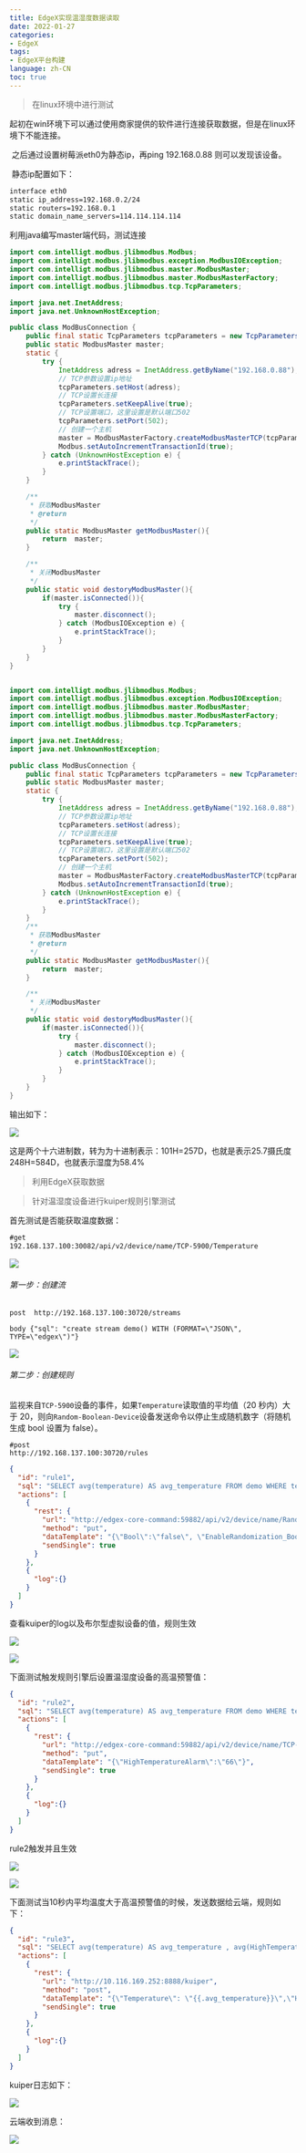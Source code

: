 ```yaml
---
title: EdgeX实现温湿度数据读取
date: 2022-01-27
categories:
- EdgeX
tags:
- EdgeX平台构建
language: zh-CN
toc: true
---
```


> 在linux环境中进行测试

​	起初在win环境下可以通过使用商家提供的软件进行连接获取数据，但是在linux环境下不能连接。

​	之后通过设置树莓派eth0为静态ip，再ping 192.168.0.88 则可以发现该设备。

<!--more-->

​    静态ip配置如下：

```sh
interface eth0
static ip_address=192.168.0.2/24
static routers=192.168.0.1
static domain_name_servers=114.114.114.114
```

   利用java编写master端代码，测试连接

```java
import com.intelligt.modbus.jlibmodbus.Modbus;
import com.intelligt.modbus.jlibmodbus.exception.ModbusIOException;
import com.intelligt.modbus.jlibmodbus.master.ModbusMaster;
import com.intelligt.modbus.jlibmodbus.master.ModbusMasterFactory;
import com.intelligt.modbus.jlibmodbus.tcp.TcpParameters;

import java.net.InetAddress;
import java.net.UnknownHostException;

public class ModBusConnection {
    public final static TcpParameters tcpParameters = new TcpParameters();
    public static ModbusMaster master;
    static {
        try {
            InetAddress adress = InetAddress.getByName("192.168.0.88");
            // TCP参数设置ip地址
            tcpParameters.setHost(adress);
            // TCP设置长连接
            tcpParameters.setKeepAlive(true);
            // TCP设置端口，这里设置是默认端口502
            tcpParameters.setPort(502);
            // 创建一个主机
            master = ModbusMasterFactory.createModbusMasterTCP(tcpParameters);
            Modbus.setAutoIncrementTransactionId(true);
        } catch (UnknownHostException e) {
            e.printStackTrace();
        }
    }

    /**
     * 获取ModbusMaster
     * @return
     */
    public static ModbusMaster getModbusMaster(){
        return  master;
    }

    /**
     * 关闭ModbusMaster
     */
    public static void destoryModbusMaster(){
        if(master.isConnected()){
            try {
                master.disconnect();
            } catch (ModbusIOException e) {
                e.printStackTrace();
            }
        }
    }
}
```

```java

import com.intelligt.modbus.jlibmodbus.Modbus;
import com.intelligt.modbus.jlibmodbus.exception.ModbusIOException;
import com.intelligt.modbus.jlibmodbus.master.ModbusMaster;
import com.intelligt.modbus.jlibmodbus.master.ModbusMasterFactory;
import com.intelligt.modbus.jlibmodbus.tcp.TcpParameters;

import java.net.InetAddress;
import java.net.UnknownHostException;

public class ModBusConnection {
    public final static TcpParameters tcpParameters = new TcpParameters();
    public static ModbusMaster master;
    static {
        try {
            InetAddress adress = InetAddress.getByName("192.168.0.88");
            // TCP参数设置ip地址
            tcpParameters.setHost(adress);
            // TCP设置长连接
            tcpParameters.setKeepAlive(true);
            // TCP设置端口，这里设置是默认端口502
            tcpParameters.setPort(502);
            // 创建一个主机
            master = ModbusMasterFactory.createModbusMasterTCP(tcpParameters);
            Modbus.setAutoIncrementTransactionId(true);
        } catch (UnknownHostException e) {
            e.printStackTrace();
        }
    }
    /**
     * 获取ModbusMaster
     * @return
     */
    public static ModbusMaster getModbusMaster(){
        return  master;
    }

    /**
     * 关闭ModbusMaster
     */
    public static void destoryModbusMaster(){
        if(master.isConnected()){
            try {
                master.disconnect();
            } catch (ModbusIOException e) {
                e.printStackTrace();
            }
        }
    }
}
```

输出如下：

![](https://cxd-note-img.oss-cn-hangzhou.aliyuncs.com/typora-note-img/image-20211010170042907.png)

这是两个十六进制数，转为为十进制表示：101H=257D，也就是表示25.7摄氏度   248H=584D，也就表示湿度为58.4%

>利用EdgeX获取数据



>针对温湿度设备进行kuiper规则引擎测试

首先测试是否能获取温度数据：

```html
#get
192.168.137.100:30082/api/v2/device/name/TCP-5900/Temperature
```

![](https://cxd-note-img.oss-cn-hangzhou.aliyuncs.com/typora-note-img/image-20211012174344265.png)

###### 第一步：创建流

```post  http://192.168.137.100:30720/streams```

```body {"sql": "create stream demo() WITH (FORMAT=\"JSON\", TYPE=\"edgex\")"}```

![](https://cxd-note-img.oss-cn-hangzhou.aliyuncs.com/typora-note-img/image-20211012190949274.png)

###### 第二步：创建规则

监视来自`TCP-5900`设备的事件，如果`Temperature`读取值的平均值（20 秒内）大于 20，则向`Random-Boolean-Device`设备发送命令以停止生成随机数字（将随机生成 bool 设置为 false）。

```
#post
http://192.168.137.100:30720/rules
```

```json
{
  "id": "rule1",
  "sql": "SELECT avg(temperature) AS avg_temperature FROM demo WHERE temperature != nil and meta(deviceName)= \"TCP-5900\" GROUP BY TUMBLINGWINDOW(ss, 5) HAVING avg(temperature) > 20.0",
  "actions": [
    {
      "rest": {
        "url": "http://edgex-core-command:59882/api/v2/device/name/Random-Boolean-Device/WriteBoolValue",
        "method": "put",
        "dataTemplate": "{\"Bool\":\"false\", \"EnableRandomization_Bool\": \"false\"}",
        "sendSingle": true
      }
    },
    {
      "log":{}
    }
  ]
}
```

查看kuiper的log以及布尔型虚拟设备的值，规则生效

![](https://cxd-note-img.oss-cn-hangzhou.aliyuncs.com/typora-note-img/image-20211012210830736.png)

![](https://cxd-note-img.oss-cn-hangzhou.aliyuncs.com/typora-note-img/image-20211012210855294.png)



下面测试触发规则引擎后设置温湿度设备的高温预警值：

```json
{
  "id": "rule2",
  "sql": "SELECT avg(temperature) AS avg_temperature FROM demo WHERE temperature != nil and meta(deviceName)= \"TCP-5900\" GROUP BY TUMBLINGWINDOW(ss, 5) HAVING avg(temperature) > 20.0 ",
  "actions": [
    {
      "rest": {
        "url": "http://edgex-core-command:59882/api/v2/device/name/TCP-5900/HighTemperatureAlarm",
        "method": "put",
        "dataTemplate": "{\"HighTemperatureAlarm\":\"66\"}",
        "sendSingle": true
      }
    },
    {
      "log":{}
    }
  ]
}
```

rule2触发并且生效

![](https://cxd-note-img.oss-cn-hangzhou.aliyuncs.com/typora-note-img/image-20211012213342264.png)

![](https://cxd-note-img.oss-cn-hangzhou.aliyuncs.com/typora-note-img/image-20211012213329589.png)

下面测试当10秒内平均温度大于高温预警值的时候，发送数据给云端，规则如下：

```json
{
  "id": "rule3",
  "sql": "SELECT avg(temperature) AS avg_temperature , avg(HighTemperatureAlarm) AS avg_hightemperaturealarm FROM event WHERE temperature != nil and meta(deviceName)= \"TCP-5900\" and meta(sourceName)=\"Data\" GROUP BY TUMBLINGWINDOW(ss, 10) HAVING avg(temperature) > avg(hightemperaturealarm)  ",
  "actions": [
    {
      "rest": {
        "url": "http://10.116.169.252:8888/kuiper",
        "method": "post",
        "dataTemplate": "{\"Temperature\": \"{{.avg_temperature}}\",\"HighTemperatureAlarm\": \"{{.avg_hightemperaturealarm}}\"}",
        "sendSingle": true
      }
    },
    {
      "log":{}
    }
  ]
}
```

kuiper日志如下：

![](https://cxd-note-img.oss-cn-hangzhou.aliyuncs.com/typora-note-img/image-20211013171527713.png)

云端收到消息：

![](https://cxd-note-img.oss-cn-hangzhou.aliyuncs.com/typora-note-img/image-20211013171618824.png)

